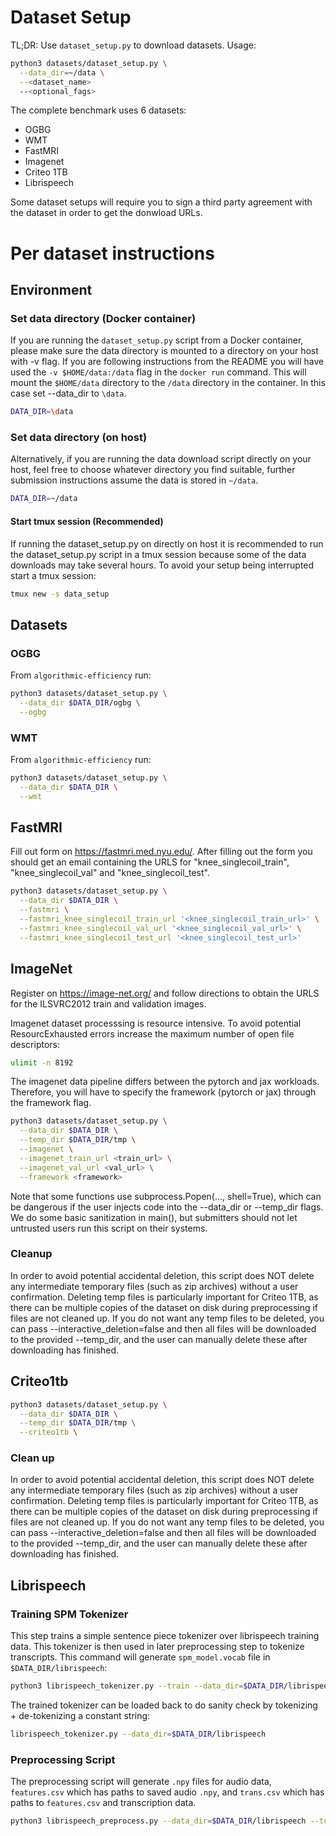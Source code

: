 # Dataset Setup
TL;DR: 
Use `dataset_setup.py` to download datasets.
Usage:
```bash
python3 datasets/dataset_setup.py \
  --data_dir=~/data \
  --<dataset_name>
  --<optional_fags>
```
The complete benchmark uses 6 datasets:
- OGBG
- WMT
- FastMRI
- Imagenet 
- Criteo 1TB
- Librispeech


Some dataset setups will require you to sign a third party agreement with the 
dataset in order to get the donwload URLs.


# Per dataset instructions
## Environment

### Set data directory (Docker container)
If you are running the `dataset_setup.py` script from a Docker container, please 
make sure the data directory is mounted to a directory on your host with
-v flag. If you are following instructions from the README you will have used 
the `-v $HOME/data:/data` flag in the `docker run` command. This will mount
the `$HOME/data` directory to the `/data` directory in the container. 
In this case set --data_dir to  `\data`. 
```bash
DATA_DIR=\data
```
### Set data directory (on host)
Alternatively, if you are running the data download script directly on your host, feel free
to choose whatever directory you find suitable, further submission instructions 
assume the data is stored in `~/data`.
```bash
DATA_DIR=~/data
```
#### Start tmux session (Recommended)
If running the dataset_setup.py on directly on host it is recommended to run 
the dataset_setup.py script in a tmux session because some of the data downloads may 
take several hours. To avoid your setup being interrupted start a tmux session:
```bash
tmux new -s data_setup
```


## Datasets

### OGBG 
From `algorithmic-efficiency` run:
```bash
python3 datasets/dataset_setup.py \
  --data_dir $DATA_DIR/ogbg \
  --ogbg
```

### WMT 
From `algorithmic-efficiency` run:
```bash
python3 datasets/dataset_setup.py \
  --data_dir $DATA_DIR \
  --wmt
```


## FastMRI
Fill out form on https://fastmri.med.nyu.edu/. After filling out the form 
you should get an email containing the URLS for "knee_singlecoil_train",
"knee_singlecoil_val" and "knee_singlecoil_test".  

```bash
python3 datasets/dataset_setup.py \
  --data_dir $DATA_DIR \
  --fastmri \
  --fastmri_knee_singlecoil_train_url '<knee_singlecoil_train_url>' \
  --fastmri_knee_singlecoil_val_url '<knee_singlecoil_val_url>' \
  --fastmri_knee_singlecoil_test_url '<knee_singlecoil_test_url>'
```

## ImageNet
Register on https://image-net.org/ and follow directions to obtain the 
URLS for the ILSVRC2012 train and validation images.

Imagenet dataset processsing is resource intensive. To avoid potential
ResourcExhausted errors increase the maximum number of open file descriptors:
```bash
ulimit -n 8192
```

The imagenet data pipeline differs between the pytorch and jax workloads. 
Therefore, you will have to specify the framework (pytorch or jax) through the
framework flag.

```bash
python3 datasets/dataset_setup.py \
  --data_dir $DATA_DIR \
  --temp_dir $DATA_DIR/tmp \
  --imagenet \
  --imagenet_train_url <train_url> \
  --imagenet_val_url <val_url> \
  --framework <framework>
```

Note that some functions use subprocess.Popen(..., shell=True), which can be
dangerous if the user injects code into the --data_dir or --temp_dir flags. We
do some basic sanitization in main(), but submitters should not let untrusted
users run this script on their systems.

### Cleanup 
In order to avoid potential accidental deletion, this script does NOT
delete any intermediate temporary files (such as zip archives) without a user
confirmation. Deleting temp files is particularly important for Criteo 1TB, as
there can be multiple copies of the dataset on disk during preprocessing if
files are not cleaned up. If you do not want any temp files to be deleted, you
can pass --interactive_deletion=false and then all files will be downloaded to
the provided --temp_dir, and the user can manually delete these after
downloading has finished.

## Criteo1tb
```bash
python3 datasets/dataset_setup.py \
  --data_dir $DATA_DIR \
  --temp_dir $DATA_DIR/tmp \
  --criteo1tb \
```

### Clean up 
In order to avoid potential accidental deletion, this script does NOT
delete any intermediate temporary files (such as zip archives) without a user
confirmation. Deleting temp files is particularly important for Criteo 1TB, as
there can be multiple copies of the dataset on disk during preprocessing if
files are not cleaned up. If you do not want any temp files to be deleted, you
can pass --interactive_deletion=false and then all files will be downloaded to
the provided --temp_dir, and the user can manually delete these after
downloading has finished.


## Librispeech

### Training SPM Tokenizer
This step trains a simple sentence piece tokenizer over librispeech training data.
This tokenizer is then used in later preprocessing step to tokenize transcripts.
This command will generate `spm_model.vocab` file in `$DATA_DIR/librispeech`:
```bash
python3 librispeech_tokenizer.py --train --data_dir=$DATA_DIR/librispeech
```

The trained tokenizer can be loaded back to do sanity check by tokenizing + de-tokenizing a constant string:
```bash
librispeech_tokenizer.py --data_dir=$DATA_DIR/librispeech
```

### Preprocessing Script
The preprocessing script will generate `.npy` files for audio data, `features.csv` which has paths to saved audio `.npy`, and `trans.csv` which has paths to `features.csv` and transcription data.

```bash
python3 librispeech_preprocess.py --data_dir=$DATA_DIR/librispeech --tokenizer_vocab_path=$DATA_DIR/librispeech/spm_model.vocab
```



